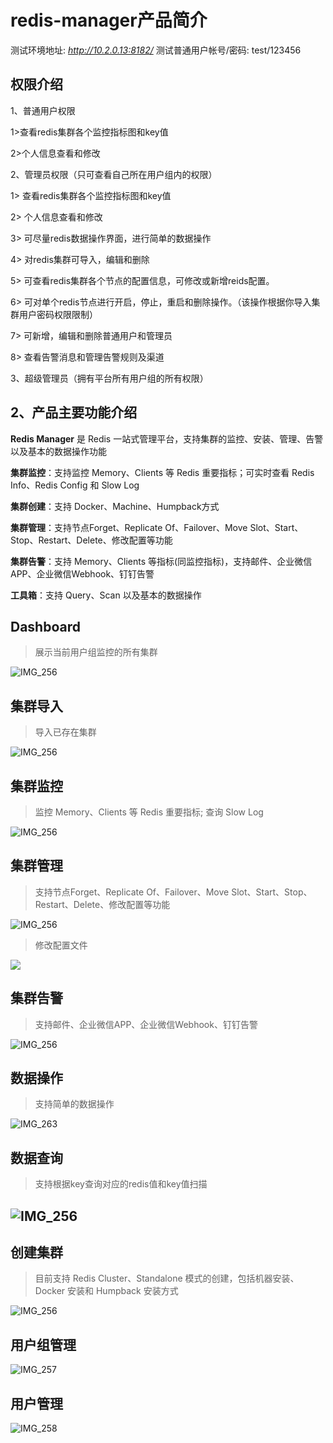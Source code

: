redis-manager产品简介
=====================

测试环境地址: *http://10.2.0.13:8182/* 测试普通用户帐号/密码:
test/123456

权限介绍
--------

1、普通用户权限

1&gt;查看redis集群各个监控指标图和key值

2&gt;个人信息查看和修改

2、管理员权限（只可查看自己所在用户组内的权限）

1&gt; 查看redis集群各个监控指标图和key值

2&gt; 个人信息查看和修改

3&gt; 可尽量redis数据操作界面，进行简单的数据操作

4&gt; 对redis集群可导入，编辑和删除

5&gt; 可查看redis集群各个节点的配置信息，可修改或新增reids配置。

6&gt;
可对单个redis节点进行开启，停止，重启和删除操作。（该操作根据你导入集群用户密码权限限制）

7&gt; 可新增，编辑和删除普通用户和管理员

8&gt; 查看告警消息和管理告警规则及渠道

3、超级管理员（拥有平台所有用户组的所有权限）

2、产品主要功能介绍
-------------------

**Redis Manager** 是 Redis
一站式管理平台，支持集群的监控、安装、管理、告警以及基本的数据操作功能

**集群监控**：支持监控 Memory、Clients 等 Redis 重要指标；可实时查看
Redis Info、Redis Config 和 Slow Log

**集群创建**：支持 Docker、Machine、Humpback方式

**集群管理**：支持节点Forget、Replicate Of、Failover、Move
Slot、Start、Stop、Restart、Delete、修改配置等功能

**集群告警**：支持 Memory、Clients
等指标(同监控指标)，支持邮件、企业微信APP、企业微信Webhook、钉钉告警

**工具箱**：支持 Query、Scan 以及基本的数据操作

**Dashboard**
-------------

> 展示当前用户组监控的所有集群

![IMG\_256](redis-manager/image1.png)

**集群导入**
------------

> 导入已存在集群

![IMG\_256](redis-manager/image2.png)

**集群监控**
------------

> 监控 Memory、Clients 等 Redis 重要指标; 查询 Slow Log

![IMG\_256](redis-manager/image3.png)

**集群管理**
------------

> 支持节点Forget、Replicate Of、Failover、Move
> Slot、Start、Stop、Restart、Delete、修改配置等功能

![IMG\_256](redis-manager/image4.png)

> 修改配置文件

![](.//redis-manager/image5.png)

**集群告警**
------------

> 支持邮件、企业微信APP、企业微信Webhook、钉钉告警

![IMG\_256](redis-manager/image6.png)

**数据操作**
------------

> 支持简单的数据操作

![IMG\_263](redis-manager/image7.png)

**数据查询**
------------

> 支持根据key查询对应的redis值和key值扫描

![IMG\_256](redis-manager/image8.png)
-------------------------------------------------------------------------------------------

**创建集群**
------------

> 目前支持 Redis Cluster、Standalone 模式的创建，包括机器安装、Docker
> 安装和 Humpback 安装方式

![IMG\_256](redis-manager/image9.png)

**用户组管理**
--------------

![IMG\_257](redis-manager/image10.png)

**用户管理**
------------

![IMG\_258](redis-manager/image11.png)
